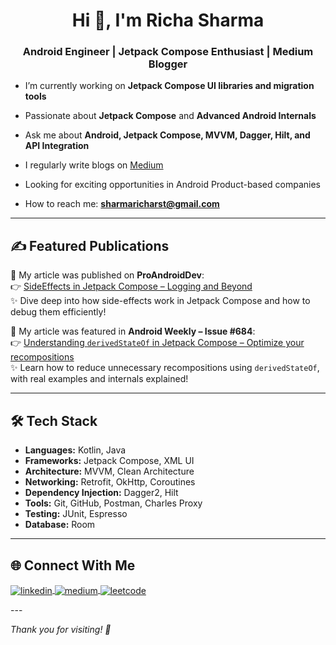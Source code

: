 <h1 align="center">Hi 👋, I'm Richa Sharma</h1>
<h3 align="center">Android Engineer | Jetpack Compose Enthusiast | Medium Blogger</h3>

- I’m currently working on **Jetpack Compose UI libraries and migration tools**

- Passionate about **Jetpack Compose** and **Advanced Android Internals**

- Ask me about **Android, Jetpack Compose, MVVM, Dagger, Hilt, and API Integration**

- I regularly write blogs on [Medium](https://medium.com/@sharmaricha7724)

- Looking for exciting opportunities in Android Product-based companies

- How to reach me: **sharmaricharst@gmail.com**

---
## ✍️ Featured Publications

📰 My article was published on **ProAndroidDev**:  
👉 [SideEffects in Jetpack Compose – Logging and Beyond](https://medium.com/proandroiddev/sideeffects-in-jetpack-compose-logging-and-beyond-in-jetpack-compose-d0a09f5531c9)  
✨ Dive deep into how side-effects work in Jetpack Compose and how to debug them efficiently!

📰 My article was featured in **Android Weekly – Issue #684**:  
👉 [Understanding `derivedStateOf` in Jetpack Compose – Optimize your recompositions](https://sharmaricha7724.medium.com/understanding-derivedstateof-in-jetpack-compose-optimize-your-recompositions-1c8cdbe9a7d5)  
✨ Learn how to reduce unnecessary recompositions using `derivedStateOf`, with real examples and internals explained!


---

## 🛠️ Tech Stack

- **Languages:** Kotlin, Java  
- **Frameworks:** Jetpack Compose, XML UI  
- **Architecture:** MVVM, Clean Architecture  
- **Networking:** Retrofit, OkHttp, Coroutines  
- **Dependency Injection:** Dagger2, Hilt  
- **Tools:** Git, GitHub, Postman, Charles Proxy  
- **Testing:** JUnit, Espresso  
- **Database:** Room

---
## 🌐 Connect With Me

<p align="left">
  <a href="https://www.linkedin.com/in/richa-sharma-67b56a114/" target="blank">
    <img align="center" src="https://img.shields.io/badge/LinkedIn-0077B5?style=flat&logo=linkedin&logoColor=white" alt="linkedin" />
  </a>
  <a href="https://medium.com/@sharmaricha7724" target="blank">
    <img align="center" src="https://img.shields.io/badge/Medium-12100E?style=flat&logo=medium&logoColor=white" alt="medium" />
  </a>
  <a href="https://leetcode.com/u/richasharma12/" target="blank">
    <img align="center" src="https://img.shields.io/badge/LeetCode-FFA116?style=flat&logo=leetcode&logoColor=black" alt="leetcode" />
  </a>
</p>
---

*Thank you for visiting! 🚀*


<!---
richarst12/richarst12 is a ✨ special ✨ repository because its `README.md` (this file) appears on your GitHub profile.
You can click the Preview link to take a look at your changes.
--->
